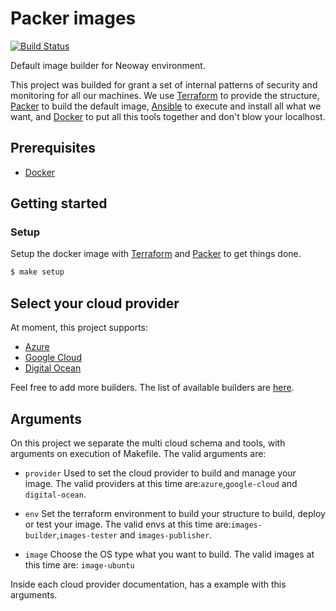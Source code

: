 # Packer images

[![Build Status](https://travis-ci.org/NeowayLabs/packer-images.svg?branch=add-ci-azure-build)](https://travis-ci.org/NeowayLabs/packer-images)

Default image builder for Neoway environment.

This project was builded for grant a set of internal patterns of security and monitoring for all our machines. We use [Terraform](https://www.terraform.io) to provide the structure, [Packer](https://www.packer.io) to build the default image, [Ansible](https://www.ansible.com) to execute and install all what we want, and [Docker](https://www.docker.com) to put all this tools together and don't blow your localhost.

## Prerequisites

* [Docker](https://docs.docker.com/engine/installation/)

## Getting started

### Setup

Setup the docker image with [Terraform](https://www.terraform.io/) and [Packer](https://packer.io) to get things done.

```bash
$ make setup
```

## Select your cloud provider

At moment, this project supports:
- [Azure](docs/azure.md)
- [Google Cloud](docs/gcp.md)
- [Digital Ocean](docs/do.md)

Feel free to add more builders. The list of available builders are [here](https://www.packer.io/docs/builders/index.html).

###

## Arguments

On this project we separate the multi cloud schema and tools, with arguments on execution of Makefile. The valid arguments are:

- `provider`
Used to set the cloud provider to build and manage your image. The valid providers at this time are:`azure`,`google-cloud` and `digital-ocean`.

- `env`
Set the terraform environment to build your structure to build, deploy or test your image. The valid envs at this time are:`images-builder`,`images-tester` and `images-publisher`.

- `image`
Choose the OS type what you want to build. The valid images at this time are: `image-ubuntu`

Inside each cloud provider documentation, has a example with this arguments.
